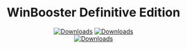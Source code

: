 <div align="center">
	<h1>WinBooster Definitive Edition</h1>
	</a>
	<a href="https://github.com/WinBooster/WinBooster-DF/releases"><img src="https://img.shields.io/github/downloads/WinBooster/WinBooster-DF/total" alt="Downloads"/></a>
	<a href="https://github.com/WinBooster/WinBooster-DF/releases"><img src="https://img.shields.io/github/downloads/WinBooster/WinBooster-DF/1.8.8/total" alt="Downloads"/></a>
</div>

<div align="center">
	<a href="https://github.com/WinBooster/WinBooster-DF/releases"><img src="https://github.com/user-attachments/assets/698ae5b4-e862-48bc-8ad7-7efecf0b1760" alt="Downloads"/></a>
</div>
